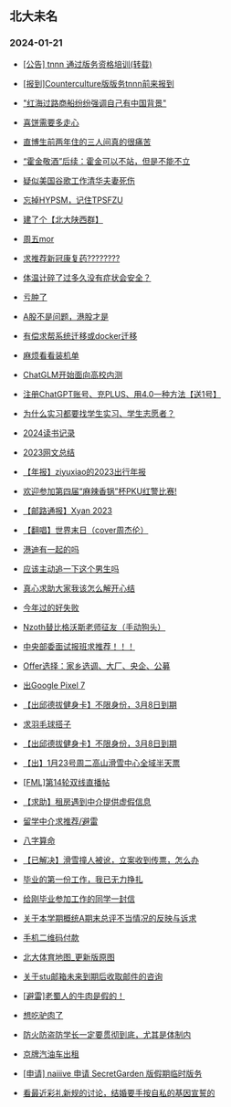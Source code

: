 ## 北大未名 
### 2024-01-21

+ [[公告] tnnn 通过版务资格培训(转载)](https://bbs.pku.edu.cn/v2/post-read.php?bid=665&threadid=18741202)

+ [[报到]Counterculture版版务tnnn前来报到](https://bbs.pku.edu.cn/v2/post-read.php?bid=665&threadid=18741391)

+ ["红海过路商船纷纷强调自己有中国背景"](https://bbs.pku.edu.cn/v2/post-read.php?bid=155&threadid=18739382)

+ [喜饼需要多走心](https://bbs.pku.edu.cn/v2/post-read.php?bid=1431&threadid=18740877)

+ [直博生前两年住的三人间真的很痛苦](https://bbs.pku.edu.cn/v2/post-read.php?bid=1431&threadid=18741010)

+ [“霍金敬酒”后续：霍金可以不站，但是不能不立](https://bbs.pku.edu.cn/v2/post-read.php?bid=155&threadid=18736907)

+ [疑似美国谷歌工作清华夫妻死伤](https://bbs.pku.edu.cn/v2/post-read.php?bid=104&threadid=18741336)

+ [忘掉HYPSM，记住TPSFZU](https://bbs.pku.edu.cn/v2/post-read.php?bid=104&threadid=18741614)

+ [建了个【北大陕西群】](https://bbs.pku.edu.cn/v2/post-read.php?bid=466&threadid=18432423)

+ [周五mor](https://bbs.pku.edu.cn/v2/post-read.php?bid=468&threadid=18741267)

+ [求推荐新冠康复药????????](https://bbs.pku.edu.cn/v2/post-read.php?bid=244&threadid=18741512)

+ [体温计碎了过多久没有症状会安全？](https://bbs.pku.edu.cn/v2/post-read.php?bid=244&threadid=18741603)

+ [亏肿了](https://bbs.pku.edu.cn/v2/post-read.php?bid=249&threadid=18740849)

+ [A股不是问题，港股才是](https://bbs.pku.edu.cn/v2/post-read.php?bid=249&threadid=18741461)

+ [有偿求帮系统迁移或docker迁移](https://bbs.pku.edu.cn/v2/post-read.php?bid=13&threadid=18741456)

+ [麻烦看看装机单](https://bbs.pku.edu.cn/v2/post-read.php?bid=1361&threadid=18741638)

+ [ChatGLM开始面向高校内测](https://bbs.pku.edu.cn/v2/post-read.php?bid=209&threadid=18562507)

+ [注册ChatGPT账号、充PLUS、用4.0一种方法【送1号】](https://bbs.pku.edu.cn/v2/post-read.php?bid=209&threadid=18678186)

+ [为什么实习都要找学生实习、学生志愿者？](https://bbs.pku.edu.cn/v2/post-read.php?bid=251&threadid=18741499)

+ [2024读书记录](https://bbs.pku.edu.cn/v2/post-read.php?bid=53&threadid=18723557)

+ [2023网文总结](https://bbs.pku.edu.cn/v2/post-read.php?bid=1475&threadid=18741612)

+ [【年报】ziyuxiao的2023出行年报](https://bbs.pku.edu.cn/v2/post-read.php?bid=647&threadid=18734238)

+ [欢迎参加第四届“麻辣香锅”杯PKU红警比赛!](https://bbs.pku.edu.cn/v2/post-read.php?bid=49&threadid=18740967)

+ [【邮路通报】Xyan 2023](https://bbs.pku.edu.cn/v2/post-read.php?bid=1367&threadid=18464517)

+ [【翻唱】世界末日（cover周杰伦）](https://bbs.pku.edu.cn/v2/post-read.php?bid=79&threadid=18740896)

+ [港迪有一起的吗](https://bbs.pku.edu.cn/v2/post-read.php?bid=94&threadid=18741491)

+ [应该主动追一下这个男生吗](https://bbs.pku.edu.cn/v2/post-read.php?bid=36&threadid=18741030)

+ [真心求助大家我该怎么解开心结](https://bbs.pku.edu.cn/v2/post-read.php?bid=103&threadid=18741192)

+ [今年过的好失败](https://bbs.pku.edu.cn/v2/post-read.php?bid=176&threadid=18741362)

+ [Nzoth替比格沃斯老师征友（手动狗头）](https://bbs.pku.edu.cn/v2/post-read.php?bid=52&threadid=18741516)

+ [中央部委面试报班求推荐！！！](https://bbs.pku.edu.cn/v2/post-read.php?bid=99&threadid=18741492)

+ [Offer选择：家乡选调、大厂、央企、公募](https://bbs.pku.edu.cn/v2/post-read.php?bid=99&threadid=18741508)

+ [出Google Pixel 7](https://bbs.pku.edu.cn/v2/post-read.php?bid=71&threadid=18741592)

+ [【出邱德拔健身卡】不限身份，3月8日到期](https://bbs.pku.edu.cn/v2/post-read.php?bid=71&threadid=18741328)

+ [求羽毛球搭子](https://bbs.pku.edu.cn/v2/post-read.php?bid=219&threadid=18741555)

+ [【出邱德拔健身卡】不限身份，3月8日到期](https://bbs.pku.edu.cn/v2/post-read.php?bid=219&threadid=18741327)

+ [【出】1月23号周二高山滑雪中心全域半天票](https://bbs.pku.edu.cn/v2/post-read.php?bid=1051&threadid=18741408)

+ [[FML]第14轮双线直播帖](https://bbs.pku.edu.cn/v2/post-read.php?bid=519&threadid=18741441)

+ [【求助】租房遇到中介提供虚假信息](https://bbs.pku.edu.cn/v2/post-read.php?bid=301&threadid=18741459)

+ [留学中介求推荐/避雷](https://bbs.pku.edu.cn/v2/post-read.php?bid=1273&threadid=18593973)

+ [八字算命](https://bbs.pku.edu.cn/v2/post-read.php?bid=886&threadid=18519821)

+ [【已解决】滑雪撞人被讹，立案收到传票，怎么办](https://bbs.pku.edu.cn/v2/post-read.php?bid=301&threadid=18597605)

+ [毕业的第一份工作，我已无力挣扎](https://bbs.pku.edu.cn/v2/post-read.php?bid=690&threadid=18741138)

+ [给刚毕业参加工作的同学一封信](https://bbs.pku.edu.cn/v2/post-read.php?bid=690&threadid=18741547)

+ [关于本学期概统A期末总评不当情况的反映与诉求](https://bbs.pku.edu.cn/v2/post-read.php?bid=438&threadid=18737942)

+ [手机二维码付款](https://bbs.pku.edu.cn/v2/post-read.php?bid=668&threadid=18741498)

+ [北大体育地图_更新版原图](https://bbs.pku.edu.cn/v2/post-read.php?bid=316&threadid=18741583)

+ [关于stu邮箱未来到期后收取邮件的咨询](https://bbs.pku.edu.cn/v2/post-read.php?bid=668&threadid=18603098)

+ [[避雷]老蜀人的牛肉是假的！](https://bbs.pku.edu.cn/v2/post-read.php?bid=90&threadid=18741672)

+ [想吃驴肉了](https://bbs.pku.edu.cn/v2/post-read.php?bid=90&threadid=18647921)

+ [防火防盗防学长一定要贯彻到底，尤其是体制内](https://bbs.pku.edu.cn/v2/post-read.php?bid=690&threadid=18741690)

+ [京牌汽油车出租](https://bbs.pku.edu.cn/v2/post-read.php?bid=71&threadid=18740203)

+ [[申请] naiiive 申请 SecretGarden 版假期临时版务](https://bbs.pku.edu.cn/v2/post-read.php?bid=751&threadid=18739414)

+ [看最近彩礼新规的讨论，结婚要手按自私的基因宣誓的](https://bbs.pku.edu.cn/v2/post-read.php?bid=606&threadid=18741703)

